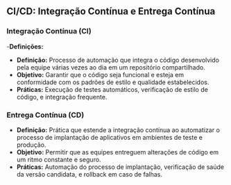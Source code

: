 ## CI/CD: Integração Contínua e Entrega Contínua

### Integração Contínua (CI)

-**Definições:**

- **Definição:** Processo de automação que integra o código desenvolvido pela equipe várias vezes ao dia em um repositório compartilhado.
- **Objetivo:** Garantir que o código seja funcional e esteja em conformidade com os padrões de estilo e qualidade estabelecidos.
- **Práticas:** Execução de testes automáticos, verificação de estilo de código, e integração frequente.

### Entrega Contínua (CD)

- **Definição:** Prática que estende a integração contínua ao automatizar o processo de implantação de aplicativos em ambientes de teste e produção.
- **Objetivo:** Permitir que as equipes entreguem alterações de código em um ritmo constante e seguro.
- **Práticas:** Automação do processo de implantação, verificação de saúde da versão candidata, e rollback em caso de falhas.

